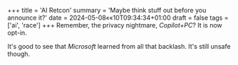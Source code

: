 +++
title = 'AI Retcon'
summary = 'Maybe think stuff out before you announce it?'
date = 2024-05-08««10T09:34:34+01:00
draft = false
tags = ['ai', 'race']
+++
Remember, the privacy nightmare, *Copilot+PC*? It is now opt-in.

It's good to see that *Microsoft* learned from all that backlash.
It's still unsafe though.

